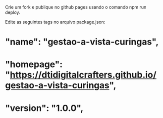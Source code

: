Crie um fork e publique no github pages usando o comando npm run deploy.

Edite as seguintes tags no arquivo package.json:
  # "name": "gestao-a-vista-curingas",
  # "homepage": "https://dtidigitalcrafters.github.io/gestao-a-vista-curingas",
  # "version": "1.0.0",
